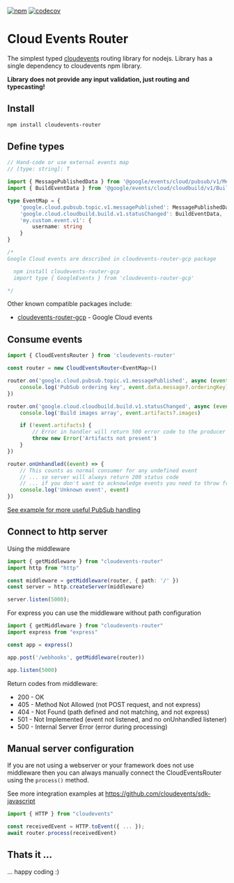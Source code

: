 [![npm](https://img.shields.io/npm/v/cloudevents-router?label=cloudevents-router&logo=npm)](https://www.npmjs.com/package/cloudevents-router)
[![codecov](https://codecov.io/gh/stackables/cloudevents-router/branch/main/graph/badge.svg?token=ynUW2JLulr)](https://codecov.io/gh/stackables/cloudevents-router)

# Cloud Events Router

The simplest typed  [cloudevents](https://github.com/cloudevents/sdk-javascript) routing library for nodejs. Library has a single dependency to cloudevents npm library.

**Library does not provide any input validation, just routing and typecasting!**

## Install

```bash
npm install cloudevents-router
```

## Define types

```typescript
// Hand-code or use external events map
// [type: string]: T

import { MessagePublishedData } from '@google/events/cloud/pubsub/v1/MessagePublishedData';
import { BuildEventData } from '@google/events/cloud/cloudbuild/v1/BuildEventData';

type EventMap = {
    'google.cloud.pubsub.topic.v1.messagePublished': MessagePublishedData
    'google.cloud.cloudbuild.build.v1.statusChanged': BuildEventData,
    'my.custom.event.v1': {
        username: string
    }
}

/*
Google Cloud events are described in cloudevents-router-gcp package

  npm install cloudevents-router-gcp
  import type { GoogleEvents } from 'cloudevents-router-gcp'

*/
```

Other known compatible packages include:

 - [cloudevents-router-gcp](https://github.com/stackables/cloudevents-router-gcp) - Google Cloud events

## Consume events

```typescript
import { CloudEventsRouter } from 'cloudevents-router'

const router = new CloudEventsRouter<EventMap>()

router.on('google.cloud.pubsub.topic.v1.messagePublished', async (event) => {
    console.log('PubSub ordering key', event.data.message?.orderingKey)
})

router.on('google.cloud.cloudbuild.build.v1.statusChanged', async (event) => {
    console.log('Build images array', event.artifacts?.images)

    if (!event.artifacts) {
        // Error in handler will return 500 error code to the producer
        throw new Error('Artifacts not present')
    }
})

router.onUnhandled((event) => {
    // This counts as normal consumer for any undefined event
    // ... so server will always return 200 status code
    // ... if you don't want to acknowledge events you need to throw from this handler
    console.log('Unknown event', event)
})
```

[See example for more useful PubSub handling](https://github.com/stackables/cloudevents-router/blob/main/test/republish.test.ts)

## Connect to http server

Using the middleware

```typescript
import { getMiddleware } from "cloudevents-router"
import http from "http"

const middleware = getMiddleware(router, { path: '/' })
const server = http.createServer(middleware)

server.listen(5000);
```

For express you can use the middleware without path configuration

```typescript
import { getMiddleware } from "cloudevents-router"
import express from "express"

const app = express()

app.post('/webhooks', getMiddleware(router))

app.listen(5000)
```

Return codes from middleware:

- 200 - OK
- 405 - Method Not Allowed (not POST request, and not express)
- 404 - Not Found (path defined and not matching, and not express)
- 501 - Not Implemented (event not listened, and no onUnhandled listener)
- 500 - Internal Server Error (error during processing)

## Manual server configuration

If you are not using a webserver or your framework does not use middleware then you can always manually connect the CloudEventsRouter using the `process()` method. 

See more integration examples at https://github.com/cloudevents/sdk-javascript

```typescript
import { HTTP } from "cloudevents"

const receivedEvent = HTTP.toEvent({ ... });
await router.process(receivedEvent)
```

## Thats it ...

... happy coding :)
